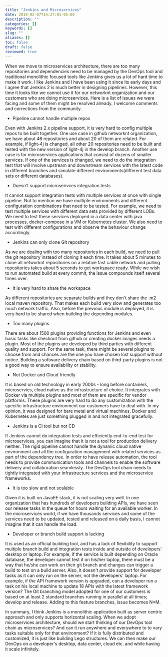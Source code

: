 ```yaml
---
title: "Jenkins and Microservices"
date: 2018-02-07T14:27:01-05:00
description: ""
categories: []
keywords: []
slug: ""
aliases: []
toc: false
draft: false
reviewed: true
---
```


When we move to microservices architecture, there are too many repositories and dependencies
need to be managed by the DevOps tool and traditional monolithic focused tools like Jenkins
gives us a lot of hard time to make it work. I like Jenkins and I have been using it since its 
early days and I agree that Jenkins 2 is much better in designing pipelines. However, this time
it looks like we cannot use it for our networknt organization and our customers who are doing
microservices. Here is a list of issues we were facing and some of them might be resolved already. I welcome comments and corrections from the community.


* Pipeline cannot handle multiple repos

Even with Jenkins 2.x pipeline support, it is very hard to config multiple repos to be built
together. One use case in github networknt organization, we have about 46 repositories and about
20 of them are related. For example, if light-4j is changed, all other 20 repositories need to
be built and tested with the new version of light-4j in the develop branch. Another use case is for microservices applications that consist of dozens of smaller services. If one of the services is changed, we need to do the integration test that will involve upstream and downstream services with the latest code in different branches and simulate different environments(different test
data sets or different databases). 

* Doesn't support microserivces integration tests

It cannot support integration tests with multiple services at once with single pipeline. Not
to mention we have multiple environments and different configuration combinations that need to
be tested. For example, we need to test multiple services with different data sets provided
by different LOBs. We need to test these services deployed in a data center with java processes, docker-compose in a VM or Kubernetes cluster. We also need to test with different configurations and observe the behaviour change accordingly. 

* Jenkins can only clone Git repository

As we are dealing with too many repositories in each build, we need to pull the git repository
instead of cloning it each time. It takes about 5 minutes to clone all networknt repositories on a relative fast cable network and pulling repositories takes about 5 seconds to get workspace ready. While we wish to run automated build at every commit, the issue compounds itself several times over.

* It is very hard to share the workspace

As different repositories are separate builds and they don't share the .m2 local maven repository. That makes each build very slow and generates too much network traffic. Also, before the previous module is deployed, it is very hard to be shared when building the depending modules. 

* Too many plugins

There are about 1500 plugins providing functions for Jenkins and even basic tasks like checkout
from github or creating docker images needs a plugin. Most of the plugins are developed by third parties with different quality and support. For the same task, there might be several plugins to choose from and chances are the one you have chosen lost support without notice. Building a software delivery chain based on third-party plugins is not a good way to ensure availability 
or stability.

* Not Docker and Cloud friendly

It is based on old technology in early 2000s - long before containers, microservies, cloud
native as the infrastructure of choice. It integrates with Docker via multiple plugins and most
of them are specific for vendor platforms. These plugins are very hard to do any customization
with the specific infrastructure environment our customers have to deal with. In my opinion,
it was designed for bare metal and virtual machines. Docker and Kubernetes are just something
plugged in and not integrated gracefully. 

* Jenkins is a CI tool but not CD

If Jenkins cannot do integration tests and efficiently end-to-end test for microservices, you
can imagine that it is not a tool for production delivery neither. The rigid pipeline cannot
handle the dynamic cloud native environment and all the configuration management with related
services as part of the dependency tree. In order to have release automation, the tool needs
to provide communication tools and channels to enable the software delivery and collaboration
seamlessly. The DevOps tool chain needs to tightly integrated with your infrastructure services
and the microservice frameworks. 

* It is too slow and not scalable
   
Given it is built on JavaEE stack, it is not scaling very well. In one organization that has
hundreds of developers building APIs, we have seen our release tasks in the queue for hours waiting for an available worker. In the microservices world, if we have thousands services and some of the services need to be updated, tested and released on a daily basis, I cannot imagine that it can handle the load. 

* Developer or branch build support is lacking

It is used as an official building tool, and has a lack of flexibility to support multiple branch build and integration tests inside and outside of developers' desktop or laptop. For example, if the service is built depending on Oracle database, the developer cannot test it on his/her laptop, there must be a way that he/she can work on their git branch and changes can trigger a build to test on a build server. Also, it doesn't provide support for developer tasks as it can only run on the server, not the developers' laptop. For example, if the API framework version is upgraded, can a developer run a task on his local machine to update 18 APIs with the latest framework version? The Git branching model adopted for one of our customers is based on at least 2 standard branches  running in parallel at all times; develop and release. Adding to this feature branches, issue becomes N*M. 

In summary, I think Jenkins is a monolithic application built as server centric approach and
only supports horizontal scaling. When we adopt microservices architecture, should we start
thinking of our DevOps tool chain as microservices? And can it run anywhere and everywhere to
to vary tasks suitable only for that environment? If it is fully distributed and customized, it is just like building Lego structures. We can then make our DevOps on a developer's desktop, data center, cloud etc. and while having it scale infinitely. 

  
 


